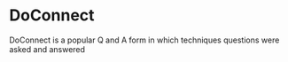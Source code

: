 # DoConnect
DoConnect is a popular Q and A form in which techniques questions were asked and answered
